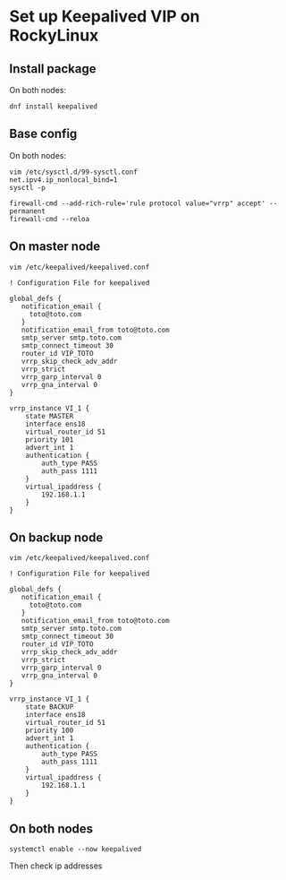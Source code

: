 # Set up Keepalived VIP on RockyLinux

## Install package

On both nodes:

    dnf install keepalived

## Base config

On both nodes:

    vim /etc/sysctl.d/99-sysctl.conf
    net.ipv4.ip_nonlocal_bind=1
    sysctl -p

    firewall-cmd --add-rich-rule='rule protocol value="vrrp" accept' --permanent
    firewall-cmd --reloa

## On master node

    vim /etc/keepalived/keepalived.conf


```
! Configuration File for keepalived

global_defs {
   notification_email {
     toto@toto.com
   }
   notification_email_from toto@toto.com
   smtp_server smtp.toto.com
   smtp_connect_timeout 30
   router_id VIP_TOTO
   vrrp_skip_check_adv_addr
   vrrp_strict
   vrrp_garp_interval 0
   vrrp_gna_interval 0
}

vrrp_instance VI_1 {
    state MASTER
    interface ens18
    virtual_router_id 51
    priority 101
    advert_int 1
    authentication {
        auth_type PASS
        auth_pass 1111
    }
    virtual_ipaddress {
        192.168.1.1
    }
}
```

## On backup node

    vim /etc/keepalived/keepalived.conf

```
! Configuration File for keepalived

global_defs {
   notification_email {
     toto@toto.com
   }
   notification_email_from toto@toto.com
   smtp_server smtp.toto.com
   smtp_connect_timeout 30
   router_id VIP_TOTO
   vrrp_skip_check_adv_addr
   vrrp_strict
   vrrp_garp_interval 0
   vrrp_gna_interval 0
}

vrrp_instance VI_1 {
    state BACKUP
    interface ens18
    virtual_router_id 51
    priority 100
    advert_int 1
    authentication {
        auth_type PASS
        auth_pass 1111
    }
    virtual_ipaddress {
        192.168.1.1
    }
}
```

## On both nodes

    systemctl enable --now keepalived

Then check ip addresses
